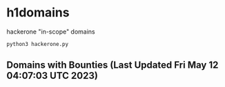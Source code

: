 # h1domains
hackerone "in-scope" domains

`python3 hackerone.py`
## Domains with Bounties (Last Updated Fri May 12 04:07:03 UTC 2023)
```

```

